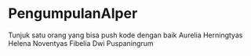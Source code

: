 # PengumpulanAlper
Tunjuk satu orang yang bisa push kode dengan baik
Aurelia Herningtyas 
Helena Noventyas
Fibelia Dwi Puspaningrum